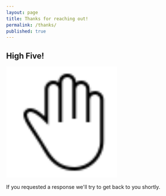 ```yaml
---
layout: page
title: Thanks for reaching out!
permalink: /thanks/
published: true
---
```


## High Five!
<img src="/images/high-five.svg" width="300px"/>

If you requested a response we'll try to get back to you shortly.
